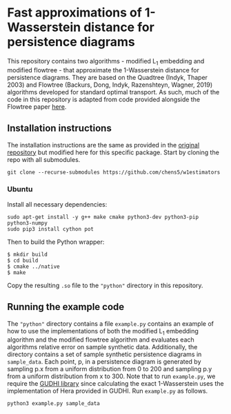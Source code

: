 # Fast approximations of 1-Wasserstein distance for persistence diagrams

This repository contains two algorithms - modified L<sub>1</sub> embedding and modified flowtree - that approximate the 1-Wasserstein distance for persistence diagrams. 
They are based on the Quadtree (Indyk, Thaper 2003) and Flowtree (Backurs, Dong, Indyk, Razenshteyn, Wagner, 2019) algorithms developed for standard optimal transport. 
As such, much of the code in this repository is adapted from code provided alongside the Flowtree paper [here](https://github.com/ilyaraz/ot_estimators). 

## Installation instructions
The installation instructions are the same as provided in the [original repository](https://github.com/ilyaraz/ot_estimators) but modified here for this specific package.
Start by cloning the repo with all submodules.

    git clone --recurse-submodules https://github.com/chens5/w1estimators
    
### Ubuntu
Install all necessary dependencies:

    sudo apt-get install -y g++ make cmake python3-dev python3-pip python3-numpy
    sudo pip3 install cython pot

Then to build the Python wrapper:

    $ mkdir build
    $ cd build
    $ cmake ../native
    $ make
Copy the resulting `.so` file to the `"python"` directory in this repository.

## Running the example code
The `"python"` directory contains a file `example.py` contains an example of how to use the implementations of both the modified L<sub>1</sub> embedding algorithm and the modified flowtree algorithm and evaluates each algorithms relative error on sample synthetic data. Additionally, the directory contains a set of sample synthetic persistence diagrams in `sample_data`. Each point, p, in a persistence diagram is generated by sampling p.x from a uniform distribution from 0 to 200 and sampling p.y from a uniform distribution from x to 300.  Note that to run `example.py`, we require the [GUDHI library](https://gudhi.inria.fr/) since calculating the exact 1-Wasserstein uses the implementation of Hera provided in GUDHI. Run `example.py` as follows.

    python3 example.py sample_data 
    

